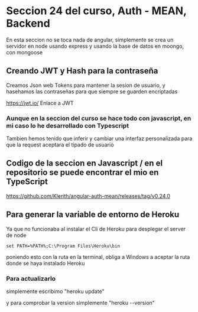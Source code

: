 # Seccion 24 del curso, Auth - MEAN, Backend

En esta seccion no se toca nada de angular, simplemente se crea un servidor en node usando express y usando la base de datos en moongo, con mongoose

## Creando JWT y Hash para la contraseña

Creamos Json web Tokens para mantener la sesion de usuario, y hasehamos las contraseñas para que siempre se guarden encriptadas

<https://jwt.io/> Enlace a JWT

### Aunque en la seccion del curso se hace todo con javascript, en mi caso lo he desarrollado con Typescript

Tambien hemos tenido que inferir y cambiar una interfaz personalizada para que la request aceptara el tipado de usuario

## Codigo de la seccion en Javascript / en el repositorio se puede encontrar el mio en TypeScript

<https://github.com/Klerith/angular-auth-mean/releases/tag/v0.24.0>

## Para generar la variable de entorno de Heroku

Ya que no funcionaba al instalar el Cli de Heroku para desplegar el server de node

```text
set PATH=%PATH%;C:\Program Files\Heroku\bin
```

poniendo esto con la ruta en la terminal, obliga a Windows a aceptar la ruta donde se haya instalado Heroku

### Para actualizarlo

simplemente escribimo "heroku update"

y para comprobar la version simplemente "heroku --version"
